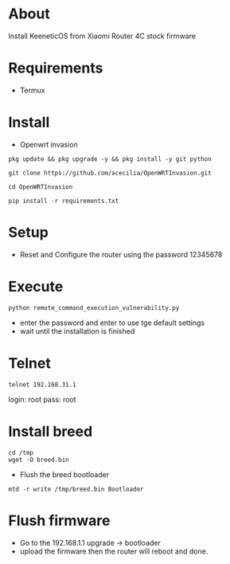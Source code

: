 # About
Install KeeneticOS from Xiaomi Router 4C stock firmware 

# Requirements 
- Termux

# Install
- Openwrt invasion
```
pkg update && pkg upgrade -y && pkg install -y git python

git clone https://github.com/acecilia/OpenWRTInvasion.git

cd OpenWRTInvasion

pip install -r requirements.txt
```

# Setup
- Reset and Configure the router using the password 12345678

# Execute 
```
python remote_command_execution_vulnerability.py
```
- enter the password and enter to use tge default settings
- wait until the installation is finished

# Telnet
```
telnet 192.168.31.1
```
login: root
pass: root

# Install breed
```
cd /tmp
wget -O breed.bin 
```
- Flush the breed bootloader
```
mtd -r write /tmp/breed.bin Bootloader
```
# Flush firmware
- Go to the 192.168.1.1 upgrade -> bootloader
- upload the firmware then the router will reboot and done.



